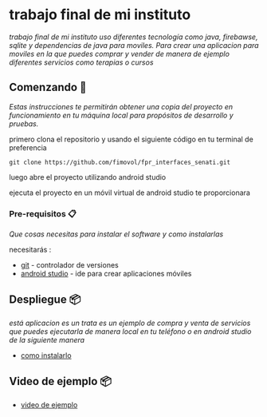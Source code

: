 # trabajo final de mi instituto 

_trabajo final de mi instituto uso diferentes tecnología como java, firebawse, sqlite y dependencias de java para moviles. Para crear una aplicacion para moviles en la que puedes comprar y vender de manera de ejemplo diferentes servicios como terapias o cursos_

## Comenzando 🚀

_Estas instrucciones te permitirán obtener una copia del proyecto en funcionamiento en tu máquina local para propósitos de desarrollo y pruebas._

primero clona el repositorio y usando el siguiente código en tu terminal de preferencia

```
git clone https://github.com/fimovol/fpr_interfaces_senati.git
```
luego abre el proyecto utilizando android studio 

ejecuta el proyecto en un móvil virtual de android studio te proporcionara

### Pre-requisitos 📋

_Que cosas necesitas para instalar el software y como instalarlas_

necesitarás :

* [git](https://git-scm.com/) - controlador de versiones
* [android studio](https://developer.android.com/studio) - ide para crear aplicaciones móviles

## Despliegue 📦

_está aplicacion es un trata es un ejemplo de compra y venta de servicios que puedes ejecutarla de manera local en tu teléfono o en android studio de la siguiente manera_

* [como instalarlo](https://www.youtube.com/watch?v=v6-Y1ZOueCk&ab_channel=MarcoAntonioBar%C3%B3nEffio)

## Video de ejemplo 📦

* [video de ejemplo](https://youtu.be/gWie452fI78)
